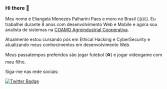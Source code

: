 ### Hi there 👋

Meu nome é Eliangela Menezes Palharini Paes e moro no Brasil (🇧🇷). Eu trabalhei durante 8 anos com desenvolvimento Web e Mobile e agora sou analista de sistemas na [COAMO Agroindustrial Cooperativa](http://coamo.com.br/site/).

Atualmente estou cursando pós em Ethical Hacking e CyberSecurity e atualizando meus conhecimentos em desenvolvimento Web.

Meus passatempos preferidos são jogar futebol (⚽️) e jogar videogame com meu filho.

Siga-me nas rede sociais:

[![Twitter Badge](https://img.shields.io/badge/-Twitter-1ca0f1?style=flat-square&labelColor=1ca0f1&logo=twitter&logoColor=white&link=https://twitter.com/eliangelap)](https://twitter.com/eliangelap)


